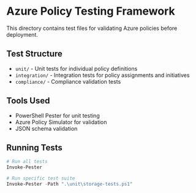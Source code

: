 # Azure Policy Testing Framework

This directory contains test files for validating Azure policies before deployment.

## Test Structure

- `unit/` - Unit tests for individual policy definitions
- `integration/` - Integration tests for policy assignments and initiatives
- `compliance/` - Compliance validation tests

## Tools Used

- PowerShell Pester for unit testing
- Azure Policy Simulator for validation
- JSON schema validation

## Running Tests

```powershell
# Run all tests
Invoke-Pester

# Run specific test suite
Invoke-Pester -Path ".\unit\storage-tests.ps1"
```